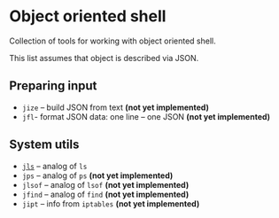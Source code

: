 Object oriented shell
=====================

Collection of tools for working with object oriented shell.

This list assumes that object is described via JSON.

Preparing input
---------------

- ``jize`` – build JSON from text **(not yet implemented)**
- ``jfl``- format JSON data: one line – one JSON **(not yet implemented)**

System utils
-------------

- [``jls``](https://github.com/max-voloshin/jls) – analog of ``ls``
- ``jps`` – analog of ``ps`` **(not yet implemented)**
- ``jlsof`` – analog of ``lsof`` **(not yet implemented)**
- ``jfind`` – analog of ``find`` **(not yet implemented)**
- ``jipt`` – info from ``iptables`` **(not yet implemented)**
